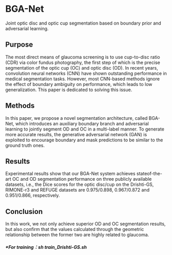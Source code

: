 # BGA-Net
Joint optic disc and optic cup segmentation based on boundary prior and adversarial learning.

## Purpose 
The most direct means of glaucoma screening is to use cup-to-disc ratio (CDR) via color fundus photography, the first step of which is the precise segmentation of the optic cup (OC) and optic disc (OD). In recent years, convolution neural networks (CNN) have shown outstanding performance in medical segmentation tasks. However, most CNN-based methods ignore the effect of boundary ambiguity on performance, which leads to low generalization. This paper is dedicated to solving this issue.

## Methods 
In this paper, we propose a novel segmentation architecture, called BGA-Net, which introduces an auxiliary boundary branch and adversarial learning to jointly segment OD and OC in a multi-label manner. To generate more accurate results, the generative adversarial network (GAN) is exploited to encourage boundary and mask predictions to be similar to the ground truth ones.

## Results 
Experimental results show that our BGA-Net system achieves stateof-the-art OC and OD segmentation performance on three publicly available datasets, i.e., the Dice scores for the optic disc/cup on the Drishti-GS, RIMONE-r3 and REFUGE datasets are 0.975/0.898, 0.967/0.872 and 0.951/0.866, respectively.

## Conclusion
In this work, we not only achieve superior OD and OC segmentation results, but also confirm that the values calculated through the geometric relationship between the former two are highly related to glaucoma.

##### *For training：sh train_Drishti-GS.sh

